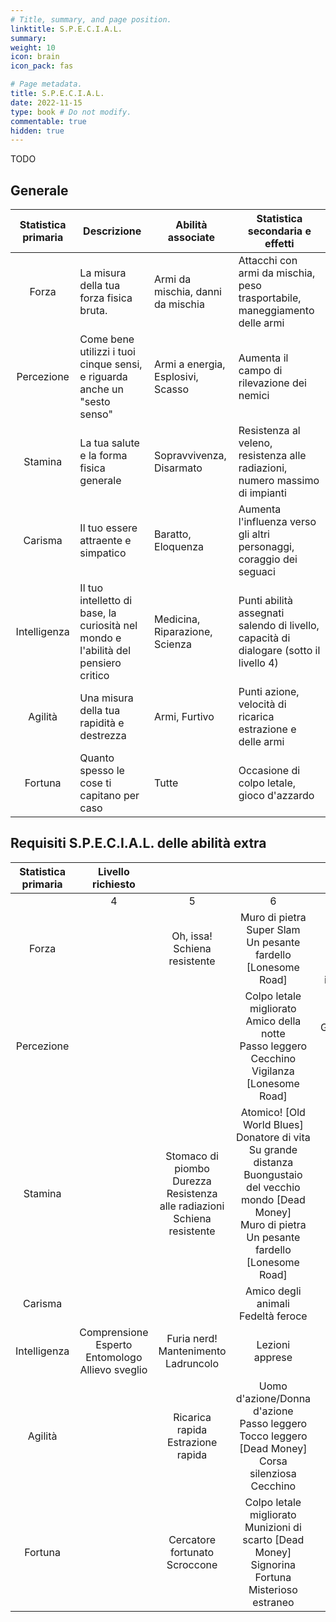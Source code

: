 ```yaml
---
# Title, summary, and page position.
linktitle: S.P.E.C.I.A.L.
summary: 
weight: 10
icon: brain
icon_pack: fas

# Page metadata.
title: S.P.E.C.I.A.L.
date: 2022-11-15
type: book # Do not modify.
commentable: true
hidden: true
---
```


TODO






## Generale

| Statistica primaria | Descrizione                                                                        | Abilità associate                 | Statistica secondaria e effetti                                                        |
| :-----------------: | ---------------------------------------------------------------------------------- | --------------------------------- | -------------------------------------------------------------------------------------- |
|        Forza        | La misura della tua forza fisica bruta.                                            | Armi da mischia, danni da mischia                   | Attacchi con armi da mischia, peso trasportabile, maneggiamento delle armi             |
|     Percezione      | Come bene utilizzi i tuoi cinque sensi, e riguarda anche un "sesto senso"          | Armi a energia, Esplosivi, Scasso | Aumenta il campo di rilevazione dei nemici                                             |
|       Stamina       | La tua salute e la forma fisica generale                                           | Sopravvivenza, Disarmato          | Resistenza al veleno, resistenza alle radiazioni, numero massimo di impianti           |
|       Carisma       | Il tuo essere attraente e simpatico                                                | Baratto, Eloquenza                | Aumenta l'influenza verso gli altri personaggi, coraggio dei seguaci                   |
|    Intelligenza     | Il tuo intelletto di base, la curiosità nel mondo e l'abilità del pensiero critico | Medicina, Riparazione, Scienza    | Punti abilità assegnati salendo di livello, capacità di dialogare (sotto il livello 4) |
|       Agilità       | Una misura della tua rapidità e destrezza                                          | Armi, Furtivo                     | Punti azione, velocità di ricarica estrazione e delle armi                             |
|       Fortuna       | Quanto spesso le cose ti capitano per caso                                         | Tutte                             | Occasione di colpo letale, gioco d'azzardo                                             |



## Requisiti S.P.E.C.I.A.L. delle abilità extra


| Statistica primaria |                    Livello richiesto                     |                                                                                  |                                                                                                                                                                             |                                                  |                                                        |
| :-----------------: | :------------------------------------------------------: | :------------------------------------------------------------------------------: | :-------------------------------------------------------------------------------------------------------------------------------------------------------------------------: | :----------------------------------------------: | :----------------------------------------------------: |
|                     |                            4                             |                                        5                                         |                                                                                      6                                                                                      |                        7                         |                           8                            |
|        Forza        |                                                          |                         Oh, issa!<br>Schiena resistente                          |                                                     Muro di pietra<br>Super Slam<br>Un pesante fardello [Lonesome Road]                                                     | Peso massimo [Dead Money]<br>Forza inarrestabile |                                                        |
|     Percezione      |                                                          |                                                                                  |                                   Colpo letale migliorato<br>Amico della notte<br>Passo leggero<br>Cecchino<br>Vigilanza [Lonesome Road]                                    |     Gambizzatore [Dead Money]<br>Infiltrato      |                                                        |
|       Stamina       |                                                          | Stomaco di piombo<br>Durezza<br>Resistenza alle radiazioni<br>Schiena resistente | Atomico! [Old World Blues]<br>Donatore di vita<br>Su grande distanza<br>Buongustaio del vecchio mondo [Dead Money]<br>Muro di pietra<br>Un pesante fardello [Lonesome Road] |       Energia solare<br>Assorbi radiazioni       | Impianto GRX [Old World Blues]<br>Bellezza radioattiva |
|       Carisma       |                                                          |                                                                                  |                                                                    Amico degli animali<br>Fedeltà feroce                                                                    |                                                  |                                                        |
|    Intelligenza     | Comprensione<br>Esperto<br>Entomologo<br>Allievo sveglio |                    Furia nerd!<br>Mantenimento<br>Ladruncolo                     |                                                                               Lezioni apprese                                                                               |       Mago del computer<br>Lettore vorace        |                                                        |
|       Agilità       |                                                          |                       Ricarica rapida<br>Estrazione rapida                       |                                 Uomo d'azione/Donna d'azione<br>Passo leggero<br>Tocco leggero [Dead Money]<br>Corsa silenziosa<br>Cecchino                                 |          Nervi d'acciaio<br>Sventratore          |          Corriere dei tunnel [Lonesome Road]           |
|       Fortuna       |                                                          |                         Cercatore fortunato<br>Scroccone                         |                                   Colpo letale migliorato<br>Munizioni di scarto [Dead Money]<br>Signorina Fortuna<br>Misterioso estraneo                                   |                                                  |                                                        |